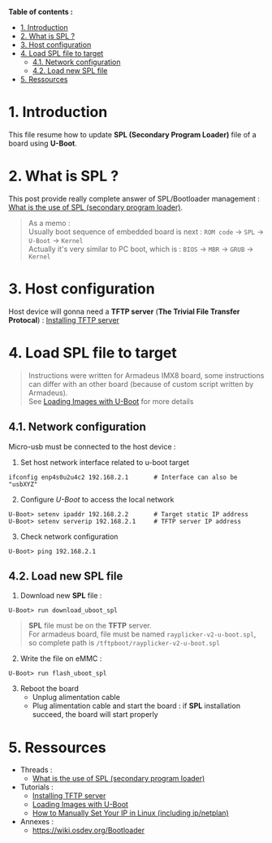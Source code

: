 **Table of contents :**
- [1. Introduction](#1-introduction)
- [2. What is SPL ?](#2-what-is-spl-)
- [3. Host configuration](#3-host-configuration)
- [4. Load SPL file to target](#4-load-spl-file-to-target)
  - [4.1. Network configuration](#41-network-configuration)
  - [4.2. Load new SPL file](#42-load-new-spl-file)
- [5. Ressources](#5-ressources)

# 1. Introduction

This file resume how to update **SPL (Secondary Program Loader)** file of a board using **U-Boot**.

# 2. What is SPL ?

This post provide really complete answer of SPL/Bootloader management : [What is the use of SPL (secondary program loader)](https://stackoverflow.com/questions/31244862/what-is-the-use-of-spl-secondary-program-loader).
> As a memo :  
> Usually boot sequence of embedded board is next : `ROM code` -> `SPL` -> `U-Boot` -> `Kernel`  
> Actually it's very similar to PC boot, which is : `BIOS` -> `MBR` -> `GRUB` -> `Kernel`

# 3. Host configuration

Host device will gonna need a **TFTP server** (**The Trivial File Transfer Protocal**) : [Installing TFTP server](https://wiki.emacinc.com/wiki/Installing_TFTP_server)

# 4. Load SPL file to target

> Instructions were written for Armadeus IMX8 board, some instructions can differ with an other board (because of custom script written by Armadeus).  
> See [Loading Images with U-Boot](https://wiki.emacinc.com/wiki/Loading_Images_with_U-Boot) for more details

## 4.1. Network configuration 

Micro-usb must be connected to the host device :

1. Set host network interface related to u-boot target
```shell
ifconfig enp4s0u2u4c2 192.168.2.1       # Interface can also be "usbXYZ"
```

2. Configure _U-Boot_ to access the local network
```shell
U-Boot> setenv ipaddr 192.168.2.2       # Target static IP address
U-Boot> setenv serverip 192.168.2.1     # TFTP server IP address
```

3. Check network configuration
```shell
U-Boot> ping 192.168.2.1
```

## 4.2. Load new SPL file

1. Download new **SPL** file :
```shell
U-Boot> run download_uboot_spl
```
> **SPL** file must be on the **TFTP** server.  
> For armadeus board, file must be named `rayplicker-v2-u-boot.spl`, so complete path is `/tftpboot/rayplicker-v2-u-boot.spl`

2. Write the file on eMMC :
```shell
U-Boot> run flash_uboot_spl
```

3. Reboot the board
   - Unplug alimentation cable
   - Plug alimentation cable and start the board : if **SPL** installation succeed, the board will start properly 

# 5. Ressources

- Threads :
  - [What is the use of SPL (secondary program loader)](https://stackoverflow.com/questions/31244862/what-is-the-use-of-spl-secondary-program-loader)
- Tutorials :
  - [Installing TFTP server](https://wiki.emacinc.com/wiki/Installing_TFTP_server)
  - [Loading Images with U-Boot](https://wiki.emacinc.com/wiki/Loading_Images_with_U-Boot)
  - [How to Manually Set Your IP in Linux (including ip/netplan)](https://danielmiessler.com/study/manually-set-ip-linux/)
- Annexes :
  - https://wiki.osdev.org/Bootloader